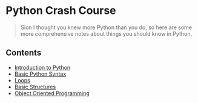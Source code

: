 # Python Crash Course

> Sion I thought you knew more Python than you do, so here are some more comprehensive notes
> about things you should know in Python.

## Contents

- [Introduction to Python](intro.md)
- [Basic Python Syntax](basic_syntax.md)
- [Loops](loops.md)
- [Basic Structures](structures.md)
- [Object Oriented Programming](oop.md)
